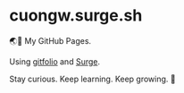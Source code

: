 # cuongw.surge.sh

🌏👻 My GitHub Pages.

Using [gitfolio](https://github.com/imfunniee/gitfolio) and [Surge](https://surge.sh/).

<!-- INSPIRATIONAL_QUOTE_START -->
Stay curious. Keep learning. Keep growing.
🐯
<!-- INSPIRATIONAL_QUOTE_END -->
